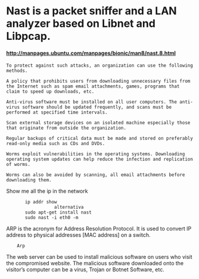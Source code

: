 # Nast is a packet sniffer and a LAN analyzer based on Libnet and Libpcap.

#### http://manpages.ubuntu.com/manpages/bionic/man8/nast.8.html


    To protect against such attacks, an organization can use the following methods.
  
    A policy that prohibits users from downloading unnecessary files from the Internet such as spam email attachments, games, programs that claim to speed up downloads, etc.
   
    Anti-virus software must be installed on all user computers. The anti-virus software should be updated frequently, and scans must be performed at specified time intervals.
    
    Scan external storage devices on an isolated machine especially those that originate from outside the organization.
    
    Regular backups of critical data must be made and stored on preferably read-only media such as CDs and DVDs.
    
    Worms exploit vulnerabilities in the operating systems. Downloading operating system updates can help reduce the infection and replication of worms.
    
    Worms can also be avoided by scanning, all email attachments before downloading them.


Show me all the ip in the network

           ip addr show          
                      alternativa
           sudo apt-get install nast
           sudo nast -i eth0 -m



ARP is the acronym for Address Resolution Protocol. It is used to convert IP address to 
physical addresses [MAC address] on a switch. 

		Arp


The web server can be used to install malicious software on users who visit the compromised website. The malicious software downloaded onto the visitor’s computer can be a virus, Trojan or Botnet Software, etc.
